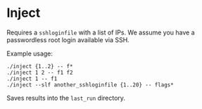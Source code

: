 # Inject

Requires a `sshloginfile` with a list of IPs. We assume you have a passwordless root login available via SSH.

Example usage:
```
./inject {1..2} -- f*
./inject 1 2 -- f1 f2
./inject 1 -- f1
./inject --slf another_sshloginfile {1..20} -- flags*
```

Saves results into the `last_run` directory.

